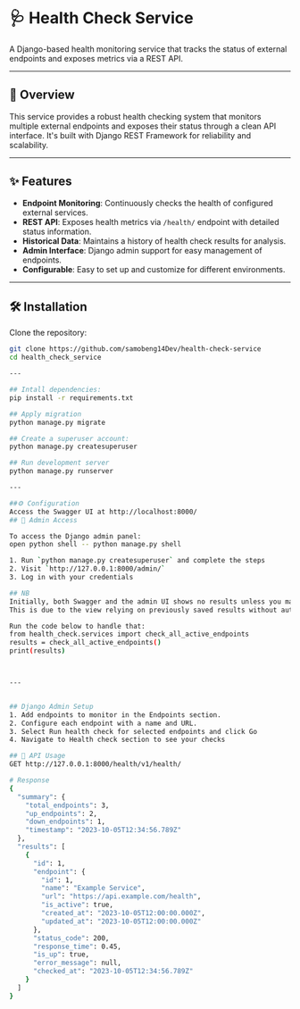 # 🩺 Health Check Service

A Django-based health monitoring service that tracks the status of external endpoints and exposes metrics via a REST API.

---

## 🚀 Overview

This service provides a robust health checking system that monitors multiple external endpoints and exposes their status through a clean API interface. It's built with Django REST Framework for reliability and scalability.

---

## ✨ Features

- **Endpoint Monitoring**: Continuously checks the health of configured external services.
- **REST API**: Exposes health metrics via `/health/` endpoint with detailed status information.
- **Historical Data**: Maintains a history of health check results for analysis.
- **Admin Interface**: Django admin support for easy management of endpoints.
- **Configurable**: Easy to set up and customize for different environments.

---

## 🛠️ Installation

Clone the repository:

```bash
git clone https://github.com/samobeng14Dev/health-check-service
cd health_check_service

---

## Intall dependencies:
pip install -r requirements.txt

## Apply migration
python manage.py migrate

## Create a superuser account:
python manage.py createsuperuser

## Run development server
python manage.py runserver

---

##⚙️ Configuration
Access the Swagger UI at http://localhost:8000/
## 🔐 Admin Access

To access the Django admin panel:
open python shell -- python manage.py shell

1. Run `python manage.py createsuperuser` and complete the steps
2. Visit `http://127.0.0.1:8000/admin/`
3. Log in with your credentials

## NB
Initially, both Swagger and the admin UI shows no results unless you manually trigger health checks via shell.
This is due to the view relying on previously saved results without automatically running fresh checks.

Run the code below to handle that: 
from health_check.services import check_all_active_endpoints
results = check_all_active_endpoints()
print(results)



---


## Django Admin Setup
1. Add endpoints to monitor in the Endpoints section.
2. Configure each endpoint with a name and URL.
3. Select Run health check for selected endpoints and click Go
4. Navigate to Health check section to see your checks

## 📡 API Usage
GET http://127.0.0.1:8000/health/v1/health/

# Response
{
  "summary": {
    "total_endpoints": 3,
    "up_endpoints": 2,
    "down_endpoints": 1,
    "timestamp": "2023-10-05T12:34:56.789Z"
  },
  "results": [
    {
      "id": 1,
      "endpoint": {
        "id": 1,
        "name": "Example Service",
        "url": "https://api.example.com/health",
        "is_active": true,
        "created_at": "2023-10-05T12:00:00.000Z",
        "updated_at": "2023-10-05T12:00:00.000Z"
      },
      "status_code": 200,
      "response_time": 0.45,
      "is_up": true,
      "error_message": null,
      "checked_at": "2023-10-05T12:34:56.789Z"
    }
  ]
}




